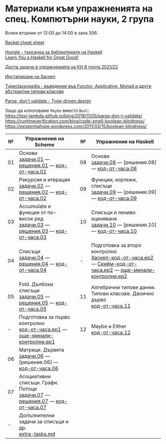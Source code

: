 # Материали към упражненията на спец. Компютърни науки, 2 група

Всеки вторник от 12:00 до 14:00 в зала 306.

[Racket cheat sheet](https://docs.racket-lang.org/racket-cheat/index.html)

[Hoogle - търсачка за библиотеките на Haskell](https://hoogle.haskell.org/)
<br/>
[Learn You a Haskell for Great Good!](http://learnyouahaskell.com/chapters)

[Доста задачи в упражненията на КН 8 група 2021/22](https://github.com/triffon/fp-2021-22/tree/master/exercises/8)

[Инсталиране на Хаскел](https://github.com/triffon/fp-2022-23/blob/main/exercises/cs3%264/08/README.md)

[Typeclassopedia - въведение във Functor, Applicative, Monad и други абстрактни типови класове](http://wiki.haskell.org/Typeclassopedia)

[Parse, don't validate - Type-driven design](https://lexi-lambda.github.io/blog/2019/11/05/parse-don-t-validate/)

Защо да използваме `Maybe` вместо `Bool`:
<br /> https://lexi-lambda.github.io/blog/2019/11/05/parse-don-t-validate/
<br /> https://runtimeverification.com/blog/code-smell-boolean-blindness/
<br /> https://existentialtype.wordpress.com/2011/03/15/boolean-blindness/


| № | Упражнения на Scheme | | № | Упражнения на Haskell |
| --- | --- | --- | --- | --- |
| 01 | Основи <br /> [задачи.01] — [решения.01] — [код-от-часа.01] |                               | 08 | Основи <br /> [задачи.08] — [решения.08] — [код-от-часа.08]
| 02 | Рекурсия и итерация <br /> [задачи.02] — [решения.02] — [код-от-часа.02] |                  | 09 | Функции, кортежи, списъци <br /> [задачи.09] — [решения.09] — [код-от-часа.09]
| 03 | Accumulate и функции от по-висок ред <br /> [задачи.03] — [решения.03] — [код-от-часа.03] | | 10 | Списъци и лениво оценяване <br /> [задачи.10] — [решения.10] — [код-от-часа.10]
| 04 | Списъци <br /> [задачи.04] — [решения.04] — [код-от-часа.04] |                              | -  | Подготовка за второ контролно <br /> [Хаскел-код-от-часа.ep2](./exam2-prep/class.ep2.hs) — [Скийм-код-от-часа.ep2](./exam2-prep/class.ep2.rkt) — [още-минали-контролни.ep2]
| 05 | Fold. Дълбоки списъци <br /> [задачи.05] — [решения.05] — [код-от-часа.05] |                | 11 | Алгебрични типове данни. Типови класове. Двоично дърво <br /> [код-от-часа.11]
| -  | Подготовка за първо контролно <br /> [код-от-часа.ep1] — [още-минали-контролни.ep1] |       | 12 | Maybe и Either <br /> [код-от-часа.12]
| 06 | Матрици. Дървета <br /> [задачи.06] — [решения.06] — [код-от-часа.06] |                     |
| 07 | Асоциативни списъци. Графи. Потоци <br /> [задачи.07] — [решения.07] — [код-от-часа.07] |   |
| -  | Допълнителни задачи за списъци и др. <br /> [extra-tasks.md] |                              |


[задачи.01]: 01.scheme.basics/
[решения.01]: 01.scheme.basics/solutions.01.rkt
[код-от-часа.01]: 01.scheme.basics/class.01.rkt

[задачи.02]: 02.scheme.rec-iter/
[решения.02]: 02.scheme.rec-iter/solutions/
[код-от-часа.02]: 02.scheme.rec-iter/class.02.rkt

[задачи.03]: 03.scheme.hof-accumulate
[решения.03]: 03.scheme.hof-accumulate/solutions/
[код-от-часа.03]: 03.scheme.hof-accumulate/class.03.rkt

[задачи.04]: 04.scheme.lists
[решения.04]: 04.scheme.lists/solutions/
[код-от-часа.04]: 04.scheme.lists/class.04.rkt

[задачи.05]: 05.scheme.fold-deeplists
[решения.05]: 05.scheme.fold-deeplists/solutions/
[код-от-часа.05]: 05.scheme.lists/class.05.rkt


[код-от-часа.ep1]: ./exam1-prep/class.ep1.rkt
[още-минали-контролни.ep1]: ./exam1-prep


[задачи.06]: 06.scheme.data-structures
[решения.06-]: 06.scheme.data-structures/solutions/
[код-от-часа.06]: 06.scheme.data-structures/class.06.rkt

[задачи.07]: ./07.scheme.assoc-graphs-streams
[решения.07]: 07.scheme.assoc-graphs-streams/solutions/
[код-от-часа.07]: 07.scheme.assoc-graphs-streams/class.07.rkt

[extra-tasks.md]: ../extra-tasks.md

[задачи.08]: ./08.haskell.basics
[решения.08-]: ./08.haskell.basics/solutions
[код-от-часа.08]: ./08.haskell.basics/class.08.hs

[задачи.09]: ./09.haskell.functions-lists
[решения.09-]: ./09.haskell.functions-lists/solutions
[код-от-часа.09]: ./09.haskell.functions-lists/class.09.hs

[задачи.10]: ./10.haskell.lazy-lists
[решения.10-]: ./10.haskell.lazy-lists/solutions
[код-от-часа.10]: ./10.haskell.lazy-lists/class.10.hs


[код-от-часа.ep2-]: ./exam2-prep/class.ep2.rkt
[още-минали-контролни.ep2]: ./exam2-prep

[код-от-часа.11]: ./11.haskell.adts-classes/class.11.hs

[код-от-часа.12]: ./12.haskell.maybe-either/class.12.hs
